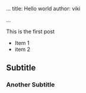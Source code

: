 ...
title: Hello world
author: viki

...

This is the first post

- Item 1
- item 2

## Subtitle

### Another Subtitle
